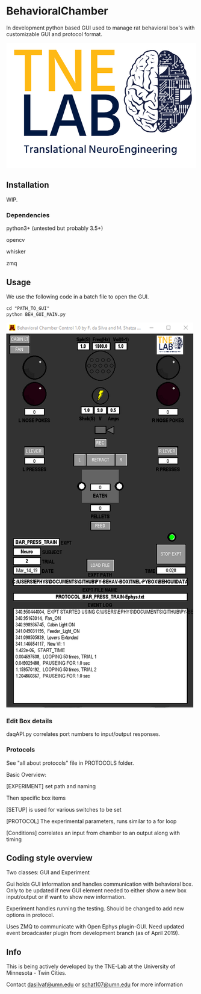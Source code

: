 # BehavioralChamber

In development python based GUI used to manage rat behavioral box's with customizable GUI and protocol format.

![TNEL Logo](/images/TNELogo.jpg)

## Installation
WIP.

### Dependencies
python3+ (untested but probably 3.5+)

opencv

whisker

zmq

## Usage
We use the following code in a batch file to open the GUI.
```
cd "PATH_TO_GUI"
python BEH_GUI_MAIN.py
```

![GUI Image](/images/pyBox.png)


### Edit Box details
daqAPI.py correlates port numbers to input/output responses.

### Protocols
See "all about protocols" file in PROTOCOLS folder.

Basic Overview:

[EXPERIMENT] set path and naming

Then specific box items

[SETUP] is used for various switches to be set

[PROTOCOL] The experimental parameters, runs similar to a for loop

[Conditions]
correlates an input from chamber to an output along with timing

## Coding style overview
Two classes: GUI and Experiment

Gui holds GUI information and handles communication with behavioral box. Only to be updated if new GUI element needed to either show a new box input/output or if want to show new information.

Experiment handles running the testing. Should be changed to add new options in protocol.

Uses ZMQ to communicate with Open Ephys plugin-GUI. Need updated event broadcaster plugin from development branch (as of April 2019).

## Info

This is being actively developed by the TNE-Lab at the University of Minnesota - Twin Cities.

Contact dasilvaf@umn.edu or schat107@umn.edu for more information

